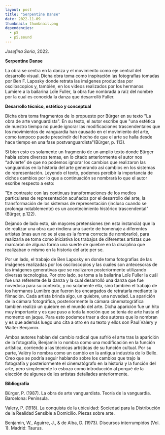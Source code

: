 ```yaml
---
layout: post
title: "Serpentine Danse"
date: 2022-11-09
thumbnail: thumbnail.png
dependencies:
  - p5
  - p5.sound
---
```


<div id="div-sketch">
  <script type="text/javascript" src="sketch.js"></script>
</div>

_Josefina Soria_, 2022.

**Serpentine Danse**

La obra se centra en la danza y el movimiento como eje central del desarrollo visual. Dicha obra toma como inspiración las fotografías tomadas por Ben F. Laposky donde retrata las imágenes producidas por osciloscopios y, también, en los videos realizados por los hermanos Lumière a la bailarina Loïe Fuller, la obra fue nombrada a raíz del nombre por la cual es conocida la danza que desarrolló Fuller.

**Desarrollo técnico, estético y conceptual**

Dicha obra toma fragmentos de lo propuesto por Bürger en su texto "La obra de arte vanguardista". En su texto, el autor escribe que "una estética de nuestro tiempo no puede ignorar las modificaciones trascendentales que los movimientos de vanguardia han causado en el movimiento del arte, como tampoco puede prescindir del hecho de que el arte se halla desde hace tiempo en una fase postvanguardista"(Bürger, p. 113). 

Si bien esto es solamente un fragmento de un amplio texto donde Bürger habla sobre diversos temas, en lo citado anteriormente el autor nos “advierte” de que no podemos ignorar los cambios que realizaron las vanguardias en la historia del arte generando así cambios en los sistemas de representación. Leyendo el texto, podemos percibir la importancia de dichos cambios por lo que a continuación se nombrará lo que el autor escribe respecto a esto: 

"En contraste con las continuas transformaciones de los medios particulares de representación acuñados por el desarrollo del arte, la transformación de los sistemas de representación (incluso cuando se prolonga notablemente) es un acontecimiento histórico trascendental" (Bürger, p.122).

Dejando de lado esto, sin mayores pretensiones (en esta instancia) que la de realizar una obra que rindiera una suerte de homenaje a diferentes artistas (mas aun no se si esa es la forma correcta de nombrarlo), para realizarla se toma como iniciativa los trabajos de diferentes artistas que marcaron de alguna forma una suerte de quiebre en la disciplina que realizaban o mismo en la historia del arte per se.  

Por un lado, el trabajo de Ben Laposky en donde toma fotografías de las imágenes realizadas por los osciloscopios y las cuales son antecesoras de las imágenes generativas que se realizaron posteriormente utilizando diversas tecnologías. Por otro lado, se toma a la bailarina Loïe Fuller la cuál fue una referente de la danza y la cual desarrolló una danza que fue novedosa para su contexto, y no solamente ella, sino también el trabajo de los hermanos Lumière que fueron los encargados de retratarla mediante la filmación. Cada artista brinda algo, un quiebre, una novedad. La aparición de la cámara fotográfica, posteriormente la cámara cinematográfica también realizó un quiebre en el mundo del arte. Dicha aparición fue un hito muy importante y es que puso a toda la noción que se tenía de arte hasta el momento en jaque. Para esto podemos traer a dos autores que lo nombran y es que además luego uno cita a otro en su texto y ellos son Paul Valery y Walter Benjamin. 

Ambos autores hablan del cambio radical que sufrió el arte tras la aparición de la fotografía, Benjamín lo nombra como una modificación en la función artística, corriendo a las técnicas artísticas de su función cultual. Por su parte, Valéry lo nombra como un cambio en la antigua industria de lo Bello. Creo que se podría seguir hablando sobre los cambios que trajo la fotografía y posteriormente el cinematógrafo en la historia y la función del arte, pero simplemente lo esbozo como introducción al porqué de la elección de algunes de les artistas detallades anteriormente.

**Bibliografía**

Bürger, P. (1987). La obra de arte vanguardista. Teoría de la vanguardia. Barcelona: Península.

Valery, P. (1918). La conquista de la ubicuidad: Sociedad para la Distribución de la Realidad Sensible a Domicilio. Piezas sobre arte.

Benjamin, W., Aguirre, J., & de Alba, D. (1973). Discursos interrumpidos (Vol. 1). Madrid: Taurus.

